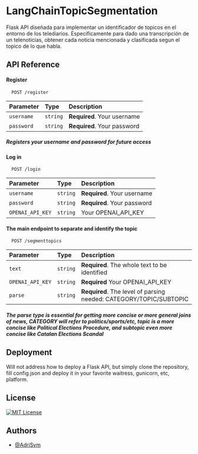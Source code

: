 
# LangChainTopicSegmentation

Flask API diseñada para implementar un identificador de topicos en el entorno de los telediarios. Especificamente para dado una transcripción de un telenoticias, obtener cada noticia mencionada y clasificada segun el topico de lo que habla.




## API Reference

#### Register

```http
  POST /register
```

| Parameter | Type     | Description                |
| :-------- | :------- | :------------------------- |
| `username` | `string` | **Required**. Your username |
| `password` | `string` | **Required**. Your password |

##### Registers your username and password for future access

#### Log in

```http
  POST /login
```

| Parameter | Type     | Description                       |
| :-------- | :------- | :-------------------------------- |
| `username` | `string` | **Required**. Your username |
| `password` | `string` | **Required**. Your password |
| `OPENAI_API_KEY` | `string` | Your OPENAI_API_KEY |

#### The main endpoint to separate and identify the topic

```http
  POST /segmenttopics
```

| Parameter | Type     | Description                       |
| :-------- | :------- | :-------------------------------- |
| `text` | `string` | **Required**. The whole text to be identified |
| `OPENAI_API_KEY` | `string` |**Required** Your OPENAI_API_KEY |
| `parse` | `string` | **Required**. The level of parsing needed: CATEGORY/TOPIC/SUBTOPIC |

##### The parse type is essential for getting more concise or more general joins of news, CATEGORY will refer to politics/sports/etc, topic is a more concise like Political Elections Procedure, and subtopic even more concise like Catalan Elections Scandal


## Deployment

Will not address how to deploy a Flask API, but simply clone the repository, fill config.json and deploy it in your favorite waitress, gunicorn, etc, platform.



## License

[![MIT License](https://img.shields.io/badge/License-MIT-green.svg)](https://choosealicense.com/licenses/mit/)


## Authors

- [@AdriSvm](https://github.com/AdriSvm)

